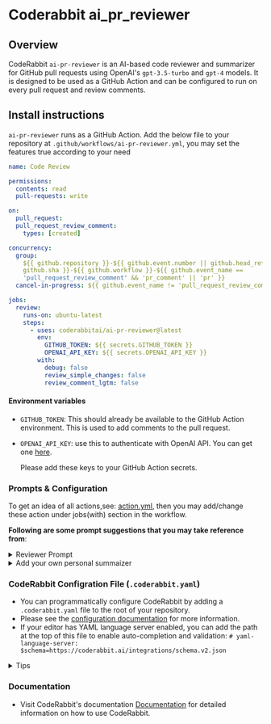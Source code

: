 # Coderabbit ai_pr_reviewer

## Overview

CodeRabbit `ai-pr-reviewer` is an AI-based code reviewer and summarizer for
GitHub pull requests using OpenAI's `gpt-3.5-turbo` and `gpt-4` models. It is
designed to be used as a GitHub Action and can be configured to run on every
pull request and review comments.

## Install instructions

`ai-pr-reviewer` runs as a GitHub Action. Add the below file to your repository
at `.github/workflows/ai-pr-reviewer.yml`, you may set the features true according to your need

```yaml
name: Code Review

permissions:
  contents: read
  pull-requests: write

on:
  pull_request:
  pull_request_review_comment:
    types: [created]

concurrency:
  group:
    ${{ github.repository }}-${{ github.event.number || github.head_ref ||
    github.sha }}-${{ github.workflow }}-${{ github.event_name ==
    'pull_request_review_comment' && 'pr_comment' || 'pr' }}
  cancel-in-progress: ${{ github.event_name != 'pull_request_review_comment' }}

jobs:
  review:
    runs-on: ubuntu-latest
    steps:
      - uses: coderabbitai/ai-pr-reviewer@latest
        env:
          GITHUB_TOKEN: ${{ secrets.GITHUB_TOKEN }}
          OPENAI_API_KEY: ${{ secrets.OPENAI_API_KEY }}
        with:
          debug: false
          review_simple_changes: false
          review_comment_lgtm: false
```

#### Environment variables

- `GITHUB_TOKEN`: This should already be available to the GitHub Action
  environment. This is used to add comments to the pull request.
- `OPENAI_API_KEY`: use this to authenticate with OpenAI API. You can get one
  [here](https://platform.openai.com/account/api-keys).
  
  Please add these keys to your GitHub Action secrets.


### Prompts & Configuration

To get an idea of all actions,see: [action.yml](actions.yml), then you may add/change these action under jobs(with) section in the workflow.

**Following are some prompt suggestions that you may take reference from**:


<details>
<summary>Reviewer Prompt</summary>

```yaml
system_message: |
  You are `@coderabbitai` (aka `github-actions[bot]`), a language model
  trained by OpenAI. Your purpose is to act as a highly experienced
  DevRel (developer relations) professional with focus on cloud-native
  infrastructure.

  Company context -
  CodeRabbit is an AI-powered Code reviewer.It boosts code quality and cuts manual effort. Offers context-aware, line-by-line feedback, highlights critical changes,
  enables bot interaction, and lets you commit suggestions directly from GitHub.

  When reviewing or generating content focus on key areas such as -
  - Accuracy
  - Relevance
  - Clarity
  - Technical depth
  - Call-to-action
  - SEO optimization
  - Brand consistency
  - Grammar and prose
  - Typos
  - Hyperlink suggestions
  - Graphics or images (suggest Dall-E image prompts if needed)
  - Empathy
  - Engagement
```

</details>

<details>
<summary>Add your own personal summaizer</summary>

```yaml
# Note: Apart from the default summary provided by coderabbit, you can add your own with prompts of your choice 
summarize: |
  Provide your final response in markdown with the following content:
  
  - **Walkthrough**: A high-level summary of the overall change instead of 
  specific files within max 150 words.
  - **Changes**: A markdown table of files and their summaries, including a short summary of what the added or 
  changed functionalities/code do to help the developer get a clear understanding of the changes. 
  Group files with similar changes together into a single row to save space.
            
  
  Avoid additional commentary as this summary will be added as a comment on the 
  GitHub pull request. Use the titles "Walkthrough" and "Changes" and they must be H2.
```

</details>

### CodeRabbit Configration File (`.coderabbit.yaml`)

- You can programmatically configure CodeRabbit by adding a `.coderabbit.yaml` file to the root of your repository.
- Please see the [configuration documentation](https://docs.coderabbit.ai/guides/configure-coderabbit) for more information.
- If your editor has YAML language server enabled, you can add the path at the top of this file to enable auto-completion and validation: `# yaml-language-server: $schema=https://coderabbit.ai/integrations/schema.v2.json`


<details>
<summary>Tips</summary>

### Chat

There are 3 ways to chat with [CodeRabbit](https://coderabbit.ai):

- Review comments: Directly reply to a review comment made by CodeRabbit. Example:
	- `I pushed a fix in commit <commit_id>.`
	- `Generate unit testing code for this file.`
	- `Open a follow-up GitHub issue for this discussion.`
- Files and specific lines of code (under the "Files changed" tab): Tag `@coderabbitai` in a new review comment at the desired location with your query. Examples:
	- `@coderabbitai generate unit testing code for this file.`
	-	`@coderabbitai modularize this function.`
- PR comments: Tag `@coderabbitai` in a new PR comment to ask questions about the PR branch. For the best results, please provide a very specific query, as very limited context is provided in this mode. Examples:
	- `@coderabbitai generate interesting stats about this repository and render them as a table.`
	- `@coderabbitai show all the console.log statements in this repository.`
	- `@coderabbitai read src/utils.ts and generate unit testing code.`
	- `@coderabbitai read the files in the src/scheduler package and generate a class diagram using mermaid and a README in the markdown format.`
	- `@coderabbitai help me debug CodeRabbit configuration file.`

Note: Be mindful of the bot's finite context window. It's strongly recommended to break down tasks such as reading entire modules into smaller chunks. For a focused discussion, use review comments to chat about specific files and their changes, instead of using the PR comments.

### CodeRabbit Commands (invoked as PR comments)

- `@coderabbitai pause` to pause the reviews on a PR.
- `@coderabbitai resume` to resume the paused reviews.
- `@coderabbitai review` to trigger an incremental review. This is useful when automatic reviews are disabled for the repository.
- `@coderabbitai full review` to do a full review from scratch and review all the files again.
- `@coderabbitai summary` to regenerate the summary of the PR.
- `@coderabbitai resolve` resolve all the CodeRabbit review comments.
- `@coderabbitai configuration` to show the current CodeRabbit configuration for the repository.
- `@coderabbitai help` to get help.


Additionally, you can add `@coderabbitai ignore` anywhere in the PR description to prevent this PR from being reviewed.

</details>

<!-- tips_end -->

### Documentation 

- Visit CodeRabbit's documentation [Documentation](https://coderabbit.ai/docs) for detailed information on how to use CodeRabbit.

